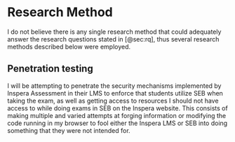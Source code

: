 # Research Method
I do not believe there is any single research method that could adequately
answer the research questions stated in [@sec:rq], thus several research
methods described below were employed.

## Penetration testing
I will be attempting to penetrate the security mechanisms implemented by Inspera
Assessment in their LMS to enforce that students utilize SEB when taking the
exam, as well as getting access to resources I should not have access to while
doing exams in SEB on the Inspera website. This consists of making multiple and
varied attempts at forging information or modifying the code running in my
browser to fool either the Inspera LMS or SEB into doing something that they
were not intended for.
